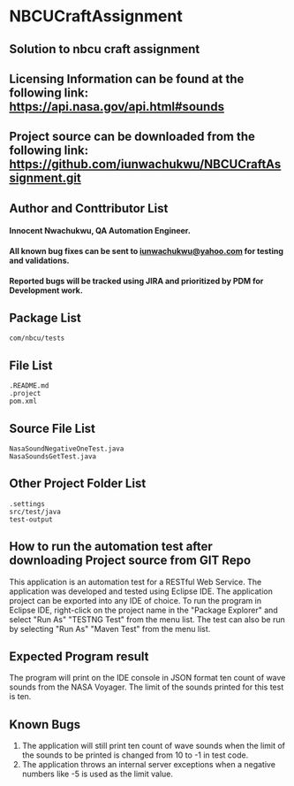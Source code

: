 # NBCUCraftAssignment
## Solution to nbcu craft assignment
## Licensing Information can be found at the following link: https://api.nasa.gov/api.html#sounds
## Project source can be downloaded from the following link: https://github.com/iunwachukwu/NBCUCraftAssignment.git
## Author and Conttributor List  
#### Innocent Nwachukwu, QA Automation Engineer.
#### All known bug fixes can be sent to iunwachukwu@yahoo.com for testing and validations.
#### Reported bugs will be tracked using JIRA and prioritized by PDM for Development work.
## Package List
```
com/nbcu/tests
```
## File List
```
.README.md
.project
pom.xml
```
## Source File List
```
NasaSoundNegativeOneTest.java
NasaSoundsGetTest.java
```
## Other Project Folder List
```
.settings
src/test/java
test-output
```
## How to run the automation test after downloading Project source from GIT Repo
This application is an automation test for a RESTful Web Service. The application was developed and tested using Eclipse IDE. 
The application project can be exported into any IDE of choice. To run the program in Eclipse IDE, right-click on the project 
name in the "Package Explorer" and select "Run As" "TESTNG Test" from the menu list.  The test can also be run by selecting 
"Run As" "Maven Test" from the menu list.
## Expected Program result
The program will print on the IDE console in JSON format ten count of wave sounds from the NASA Voyager.  The limit of the sounds printed 
for this test is ten.
## Known Bugs
1. The application will still print ten count of wave sounds when the limit of the sounds to be printed is changed from 10 to -1 in test code.
2. The application throws an internal server exceptions when a negative numbers like -5  is used as the limit value.
